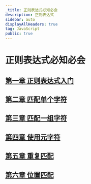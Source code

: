```yaml
---
_title: 正则表达式必知必会
description: 正则表达式
sidebar: auto
displayAllHeaders: true
tag: JavaScript
public: true
---
```


# 正则表达式必知必会

## [第一章 正则表达式入门](01.begin.md)
## [第二章 匹配单个字符](02.character-match.md)
## [第三章 匹配一组字符](03.group-character-match.md)
## [第四章 使用元字符](04.meta-character.md)
## [第五章 重复匹配](05.repeat-match.md)
## [第六章 位置匹配](06.position-match.md)

